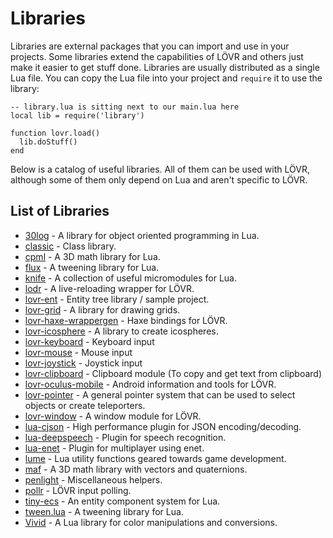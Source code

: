Libraries
===

Libraries are external packages that you can import and use in your projects.  Some libraries extend
the capabilities of LÖVR and others just make it easier to get stuff done.  Libraries are usually
distributed as a single Lua file.  You can copy the Lua file into your project and `require` it to
use the library:

```
-- library.lua is sitting next to our main.lua here
local lib = require('library')

function lovr.load()
  lib.doStuff()
end
```

Below is a catalog of useful libraries.  All of them can be used with LÖVR, although some of them
only depend on Lua and aren't specific to LÖVR.

List of Libraries
---

- [30log](https://github.com/Yonaba/30log) - A library for object oriented programming in Lua.
- [classic](https://github.com/rxi/classic) - Class library.
- [cpml](https://github.com/excessive/cpml) - A 3D math library for Lua.
- [flux](https://github.com/rxi/flux) - A tweening library for Lua.
- [knife](https://github.com/airstruck/knife) - A collection of useful micromodules for Lua.
- [lodr](https://github.com/mcclure/lodr) - A live-reloading wrapper for LÖVR.
- [lovr-ent](https://github.com/mcclure/lovr-ent) - Entity tree library / sample project.
- [lovr-grid](https://github.com/bjornbytes/lovr-grid) - A library for drawing grids.
- [lovr-haxe-wrappergen](https://github.com/excessive/lovr-haxe-wrappergen) - Haxe bindings for LÖVR.
- [lovr-icosphere](https://github.com/bjornbytes/lovr-icosphere) - A library to create icospheres.
- [lovr-keyboard](https://github.com/bjornbytes/lovr-keyboard) - Keyboard input
- [lovr-mouse](https://github.com/bjornbytes/lovr-mouse) - Mouse input
- [lovr-joystick](https://github.com/Rabios/lovr-joystick) - Joystick input
- [lovr-clipboard](https://github.com/Rabios/lovr-clipboard) - Clipboard module (To copy and get text from clipboard)
- [lovr-oculus-mobile](https://github.com/mcclure/lovr-oculus-mobile) - Android information and
  tools for LÖVR.
- [lovr-pointer](https://github.com/bjornbytes/lovr-pointer) - A general pointer system that can be
  used to select objects or create teleporters.
- [lovr-window](https://github.com/Papaew/lovr-window) - A window module for LÖVR.
- [lua-cjson](https://github.com/bjornbytes/lua-cjson) - High performance plugin for JSON
  encoding/decoding.
- [lua-deepspeech](https://github.com/bjornbytes/lua-deepspeech) - Plugin for speech recognition.
- [lua-enet](https://github.com/bjornbytes/lua-enet) - Plugin for multiplayer using enet.
- [lume](https://github.com/rxi/lume) - Lua utility functions geared towards game development.
- [maf](https://github.com/bjornbytes/maf) - A 3D math library with vectors and quaternions.
- [penlight](https://github.com/lunarmodules/Penlight) - Miscellaneous helpers.
- [pollr](https://github.com/ulydev/pollr) - LÖVR input polling.
- [tiny-ecs](https://github.com/bakpakin/tiny-ecs) - An entity component system for Lua.
- [tween.lua](https://github.com/kikito/tween.lua) - A tweening library for Lua.
- [Vivid](https://github.com/WetDesertRock/vivid) - A Lua library for color manipulations and
  conversions.
